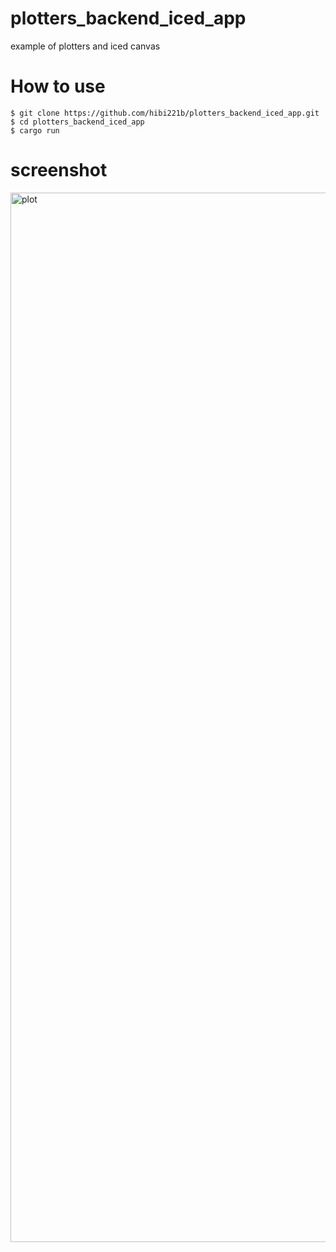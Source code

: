 # plotters_backend_iced_app
example of plotters and iced canvas

# How to use

```terminal
$ git clone https://github.com/hibi221b/plotters_backend_iced_app.git
$ cd plotters_backend_iced_app
$ cargo run
```

# screenshot

<img width="1679" alt="plot" src="https://user-images.githubusercontent.com/29950288/105570236-4be3f500-5d8b-11eb-93e3-a70383586ae8.png">
